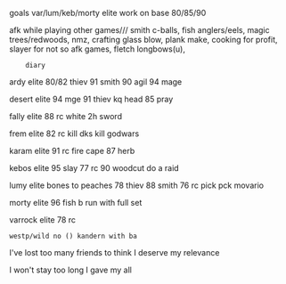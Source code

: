 goals
var/lum/keb/morty elite
work on base 80/85/90



afk while playing other games///
	smith c-balls,
	fish anglers/eels,
	magic trees/redwoods,
	nmz,
	crafting glass blow,
	plank make,
	cooking for profit,
	slayer for not so afk games,
	fletch longbows(u),

		diary
ardy elite
	80/82 thiev
	91 smith
	90 agil
	94 mage

desert elite
	94 mge
	91 thiev
	kq head
	85 pray

fally elite
	88 rc
	white 2h sword

frem elite
	82 rc
	kill dks
	kill godwars

karam elite
	91 rc
	fire cape
	87 herb

kebos elite
	95 slay
	77 rc
	90 woodcut
	do a raid

lumy elite
	bones to peaches
	78 thiev
	88 smith
	76 rc
	pick pck movario

morty elite
	96 fish
	b run with full set

varrock elite
	78 rc

    westp/wild no () kandern with ba


I've lost too many friends to think I deserve my relevance

I won't stay too long
I gave my all
